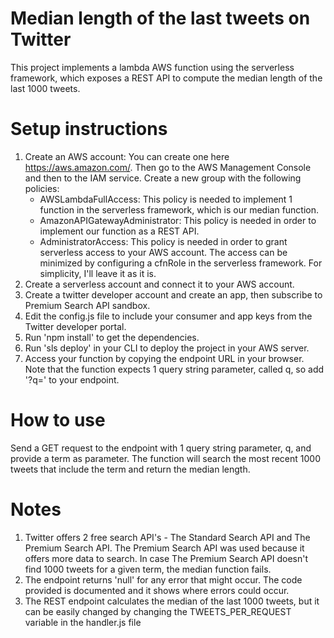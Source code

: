 # Median length of the last tweets on Twitter

This project implements a lambda AWS function using the serverless framework, which exposes a REST API to compute the median length of the last 1000 tweets.

# Setup instructions

1) Create an AWS account: 
  You can create one here https://aws.amazon.com/. Then go to the AWS Management Console and then to the IAM service. Create a new group     with the following policies:
      - AWSLambdaFullAccess: This policy is needed to implement 1 function in the serverless framework, which is our median function.
      - AmazonAPIGatewayAdministrator: This policy is needed in order to implement our function as a REST API.
      - AdministratorAccess: This policy is needed in order to grant serverless access to your AWS account. The access can be minimized by         configuring a cfnRole in the serverless framework. For simplicity, I'll leave it as it is.
2) Create a serverless account and connect it to your AWS account.
3) Create a twitter developer account and create an app, then subscribe to Premium Search API sandbox.
4) Edit the config.js file to include your consumer and app keys from the Twitter developer portal.
5) Run 'npm install' to get the dependencies.
6) Run 'sls deploy' in your CLI to deploy the project in your AWS server.
7) Access your function by copying the endpoint URL in your browser. 
   Note that the function expects 1 query string parameter, called q, so add '?q=<term>' to your endpoint.
 
# How to use

Send a GET request to the endpoint with 1 query string parameter, q, and provide a term as parameter. The function will search the most recent 1000 tweets that include the term and return the median length.

# Notes

1) Twitter offers 2 free search API's - The Standard Search API and The Premium Search API.
   The Premium Search API was used because it offers more data to search.
   In case The Premium Search API doesn't find 1000 tweets for a given term, the median function fails.
2) The endpoint returns 'null' for any error that might occur. The code provided is documented and it shows where errors could occur.
3) The REST endpoint calculates the median of the last 1000 tweets, but it can be easily changed by changing the TWEETS_PER_REQUEST variable in the handler.js file

